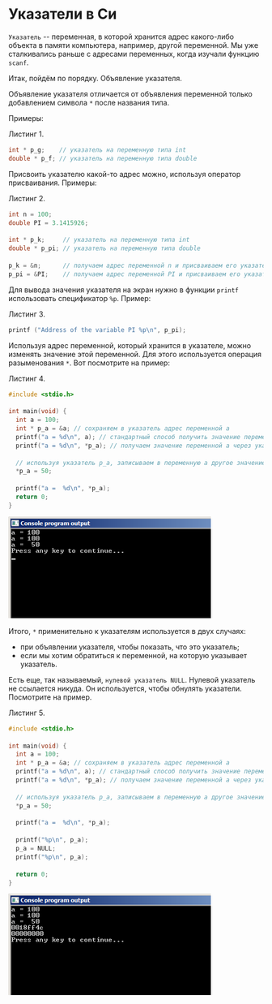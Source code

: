 # Указатели в Си

`Указатель` -- переменная, в которой хранится адрес какого-либо объекта в памяти компьютера, например, другой переменной. Мы уже сталкивались раньше с адресами переменных, когда изучали функцию `scanf`.

Итак, пойдём по порядку. Объявление указателя.

Объявление указателя отличается от объявления переменной только добавлением символа `*` после названия типа.

Примеры:

Листинг 1.

```c
int * p_g;    // указатель на переменную типа int
double * p_f; // указатель на переменную типа double
```

Присвоить указателю какой-то адрес можно, используя оператор присваивания. Примеры:

Листинг 2.

```c
int n = 100;
double PI = 3.1415926;

int * p_k;     // указатель на переменную типа int
double * p_pi; // указатель на переменную типа double

p_k = &n;      // получаем адрес переменной n и присваиваем его указателю p_k
p_pi = &PI;    // получаем адрес переменной PI и присваиваем его указателю p_pi
```

Для вывода значения указателя на экран нужно в функции `printf` использовать спецификатор `%p`. Пример:

Листинг 3.

```c
printf ("Address of the variable PI %p\n", p_pi);
```

Используя адрес переменной, который хранится в указателе, можно изменять значение этой переменной. Для этого используется операция разыменования `*`. Вот посмотрите на пример:

Листинг 4.

```c
#include <stdio.h>

int main(void) {
  int a = 100;
  int * p_a = &a; // сохраняем в указатель адрес переменной a
  printf("a = %d\n", a); // стандартный способ получить значение переменной a
  printf("a = %d\n", *p_a); // получаем значение переменной a через указатель на неё

  // используя указатель p_a, записываем в переменную a другое значение
  *p_a = 50;

  printf("a =  %d\n", *p_a);
  return 0;
}
```

![Доступ к переменной через указатель](./pointer1.png)


Итого, `*` применительно к указателям используется в двух случаях:

- при объявлении указателя, чтобы показать, что это указатель;
- если мы хотим обратиться к переменной, на которую указывает указатель.

Есть еще, так называемый,  `нулевой указатель NULL`. Нулевой указатель не ссылается никуда. Он используется, чтобы обнулять указатели. Посмотрите на пример.

Листинг 5.

```c
#include <stdio.h>

int main(void) {
  int a = 100;
  int * p_a = &a; // сохраняем в указатель адрес переменной a
  printf("a = %d\n", a); // стандартный способ получить значение переменной a
  printf("a = %d\n", *p_a); // получаем значение переменной a через указатель на неё

  // используя указатель p_a, записываем в переменную a другое значение
  *p_a = 50;

  printf("a =  %d\n", *p_a);

  printf("%p\n", p_a);
  p_a = NULL;
  printf("%p\n", p_a);

  return 0;
}
```

![Обнуление указателя](./null_pointer.png)
